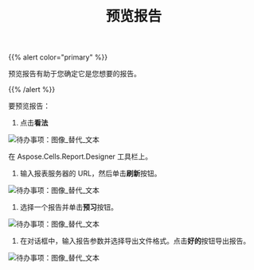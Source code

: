 ﻿---
title: 预览报告
type: docs
weight: 130
url: /zh/reportingservices/previewing-report/
---
{{% alert color="primary" %}} 

预览报告有助于您确定它是您想要的报告。

{{% /alert %}} 

要预览报告：

1. 点击**看法** 

![待办事项：图像_替代_文本](previewing-report_1.png)

在 Aspose.Cells.Report.Designer 工具栏上。

1. 输入报表服务器的 URL，然后单击**刷新**按钮。

![待办事项：图像_替代_文本](previewing-report_2.png)




1. 选择一个报告并单击**预习**按钮。

![待办事项：图像_替代_文本](previewing-report_3.png)

1. 在对话框中，输入报告参数并选择导出文件格式。点击**好的**按钮导出报告。

![待办事项：图像_替代_文本](previewing-report_4.png)
